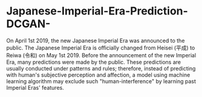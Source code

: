 # Japanese-Imperial-Era-Prediction-DCGAN-
On April 1st 2019, the new Japanese Imperial Era was announced to the public. The Japanese Imperial Era is officially changed from Heisei (平成) to Reiwa (令和) on May 1st 2019. Before the announcement of the new Imperial Era, many predictions were made by the public. These predictions are usually conducted under patterns and rules; therefore, instead of predicting with human's subjective perception and affection, a model using machine learning algorithm may exclude such "human-interference" by learning past Imperial Eras' features.
